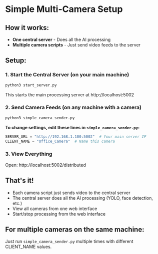 # Simple Multi-Camera Setup

## How it works:
- **One central server** - Does all the AI processing
- **Multiple camera scripts** - Just send video feeds to the server

## Setup:

### 1. Start the Central Server (on your main machine)
```bash
python3 start_server.py
```
This starts the main processing server at http://localhost:5002

### 2. Send Camera Feeds (on any machine with a camera)
```bash
python3 simple_camera_sender.py
```

**To change settings, edit these lines in `simple_camera_sender.py`:**
```python
SERVER_URL = "http://192.168.1.100:5002"  # Your main server IP
CLIENT_NAME = "Office_Camera"  # Name this camera
```

### 3. View Everything
Open: http://localhost:5002/distributed

## That's it!

- Each camera script just sends video to the central server
- The central server does all the AI processing (YOLO, face detection, etc.)
- View all cameras from one web interface
- Start/stop processing from the web interface

## For multiple cameras on the same machine:
Just run `simple_camera_sender.py` multiple times with different CLIENT_NAME values.
